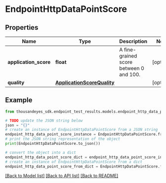 # EndpointHttpDataPointScore


## Properties

Name | Type | Description | Notes
------------ | ------------- | ------------- | -------------
**application_score** | **float** | A fine-grained score between 0 and 100. | [optional] 
**quality** | [**ApplicationScoreQuality**](ApplicationScoreQuality.md) |  | [optional] 

## Example

```python
from thousandeyes_sdk.endpoint_test_results.models.endpoint_http_data_point_score import EndpointHttpDataPointScore

# TODO update the JSON string below
json = "{}"
# create an instance of EndpointHttpDataPointScore from a JSON string
endpoint_http_data_point_score_instance = EndpointHttpDataPointScore.from_json(json)
# print the JSON string representation of the object
print(EndpointHttpDataPointScore.to_json())

# convert the object into a dict
endpoint_http_data_point_score_dict = endpoint_http_data_point_score_instance.to_dict()
# create an instance of EndpointHttpDataPointScore from a dict
endpoint_http_data_point_score_from_dict = EndpointHttpDataPointScore.from_dict(endpoint_http_data_point_score_dict)
```
[[Back to Model list]](../README.md#documentation-for-models) [[Back to API list]](../README.md#documentation-for-api-endpoints) [[Back to README]](../README.md)


